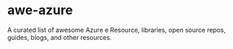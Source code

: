 # awe-azure
A curated list of awesome Azure e Resource, libraries, open source repos, guides, blogs, and other resources.  
